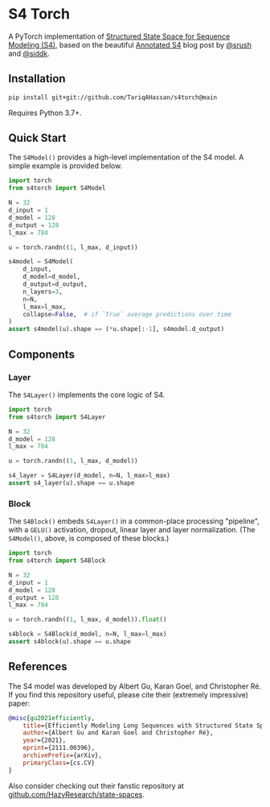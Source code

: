 # S4 Torch

A PyTorch implementation of [Structured State Space for Sequence Modeling (S4)](https://arxiv.org/abs/2111.00396), 
based on the beautiful [Annotated S4](https://srush.github.io/annotated-s4/) blog post
by [@srush](https://github.com/srush) and [@siddk](https://github.com/siddk).

## Installation

```sh
pip install git+git://github.com/TariqAHassan/s4torch@main
```

Requires Python 3.7+.

## Quick Start

The `S4Model()` provides a high-level implementation of the S4 model.
A simple example is provided below.

```python
import torch
from s4torch import S4Model

N = 32
d_input = 1
d_model = 128
d_output = 128
l_max = 784

u = torch.randn((1, l_max, d_input))

s4model = S4Model(
    d_input,
    d_model=d_model,
    d_output=d_output,
    n_layers=3,
    n=N,
    l_max=l_max,
    collapse=False,  # if `True` average predictions over time
)
assert s4model(u).shape == (*u.shape[:-1], s4model.d_output)
```

## Components

### Layer

The `S4Layer()` implements the core logic of S4.

```python
import torch
from s4torch import S4Layer

N = 32
d_model = 128
l_max = 784

u = torch.randn((1, l_max, d_model))

s4_layer = S4Layer(d_model, n=N, l_max=l_max)
assert s4_layer(u).shape == u.shape
```

### Block

The `S4Block()` embeds `S4Layer()` in a common-place processing "pipeline",
with a `GELU()` activation, dropout, linear layer and layer normalization.
(The `S4Model()`, above, is composed of these blocks.)

```python
import torch
from s4torch import S4Block

N = 32
d_input = 1
d_model = 128
d_output = 128
l_max = 784

u = torch.randn((1, l_max, d_model)).float()

s4block = S4Block(d_model, n=N, l_max=l_max)
assert s4block(u).shape == u.shape
```

## References

The S4 model was developed by Albert Gu, Karan Goel, and Christopher Ré. 
If you find this repository useful, please cite their (extremely impressive) paper:

```bibtex
@misc{gu2021efficiently,
    title={Efficiently Modeling Long Sequences with Structured State Spaces}, 
    author={Albert Gu and Karan Goel and Christopher Ré},
    year={2021},
    eprint={2111.00396},
    archivePrefix={arXiv},
    primaryClass={cs.CV}
}
```

Also consider checking out their fanstic repository at [github.com/HazyResearch/state-spaces](https://github.com/HazyResearch/state-spaces).
